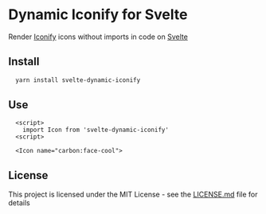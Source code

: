 # Dynamic Iconify for Svelte

Render [Iconify](https://iconify.design) icons without imports in code on [Svelte](https://https://svelte.dev/)

## Install
```bash
  yarn install svelte-dynamic-iconify
```

## Use
```svelte
  <script>
    import Icon from 'svelte-dynamic-iconify'
  <script>

  <Icon name="carbon:face-cool">
```


## License

This project is licensed under the MIT License - see the [LICENSE.md](LICENSE.md) file for details